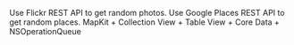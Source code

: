 Use Flickr REST API to get random photos. 
Use Google Places REST API to get random places.
MapKit + Collection View + Table View + Core Data + NSOperationQueue
